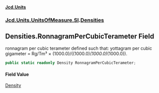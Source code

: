#### [Jcd.Units](index.md 'index')
### [Jcd.Units.UnitsOfMeasure.SI](Jcd.Units.UnitsOfMeasure.SI.md 'Jcd.Units.UnitsOfMeasure.SI').[Densities](Densities.md 'Jcd.Units.UnitsOfMeasure.SI.Densities')

## Densities.RonnagramPerCubicTerameter Field

ronnagram per cubic terameter defined such that: yottagram per cubic gigameter = Rg/Tm³ × (1000.0)/((1000.0)*(1000.0)*(1000.0)).

```csharp
public static readonly Density RonnagramPerCubicTerameter;
```

#### Field Value
[Density](Density.md 'Jcd.Units.UnitTypes.Density')
